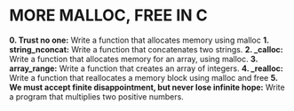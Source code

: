 # MORE MALLOC, FREE IN C
**0. Trust no one:** Write a function that allocates memory using malloc
**1. string_nconcat:** Write a function that concatenates two strings.
**2. _calloc:** Write a function that allocates memory for an array, using malloc.
**3. array_range:** Write a function that creates an array of integers.
**4. _realloc:** Write a function that reallocates a memory block using malloc and free
**5. We must accept finite disappointment, but never lose infinite hope:** Write a program that multiplies two positive numbers.
